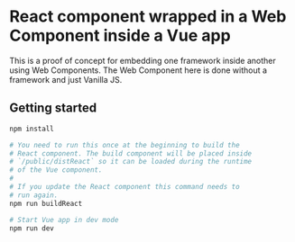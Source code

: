 # React component wrapped in a Web Component inside a Vue app

This is a proof of concept for embedding one framework inside another using Web Components. The Web Component here is done without a framework and just Vanilla JS.

## Getting started

```bash
npm install

# You need to run this once at the beginning to build the
# React component. The build component will be placed inside
# `/public/distReact` so it can be loaded during the runtime
# of the Vue component.
#
# If you update the React component this command needs to
# run again.
npm run buildReact

# Start Vue app in dev mode
npm run dev
```
